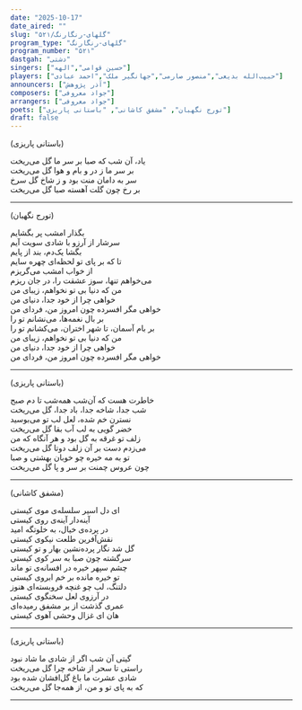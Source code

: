 ```yaml
---
date: "2025-10-17"
date_aired: ""
slug: "گلهای-رنگارنگ/۵۲۱"
program_type: "گلهای-رنگارنگ"
program_number: "۵۲۱"
dastgah: "دشتی"
singers: ["حسین قوامی","الهه"]
players: ["حبیب‌الله بدیعی","منصور صارمی","جهانگیر ملک","احمد عبادی"]
announcers: ["آذر پژوهش"]
composers: ["جواد معروفی"]
arrangers: ["جواد معروفی"]
poets: ["تورج نگهبان", "مشفق کاشانی", "باستانی پاریزی"]
draft: false
---
```


(باستانی پاریزی)

یاد، آن شب كه صبا بر سر ما گل می‌ریخت  
بر سر ما ز در و بام و هوا گل می‌ریخت  
سر به دامان منت بود و ز شاخ گل سرخ  
بر رخ چون گلت آهسته صبا گل می‌ریخت  

---

(تورج نگهبان)

بگذار امشب پر بگشایم  
سرشار از آرزو با شادی سویت آیم  
بگشا یک‌دم، بند از پایم  
تا كه بر پای تو لحظه‌ای چهره سایم  
از خواب امشب می‌گریزم  
می‌خواهم تنها، سوز عشقت را، در جان ریزم  
من كه دنیا بی تو نخواهم، زیبای من  
خواهی چرا از خود جدا، دنیای من  
خواهی مگر افسرده چون امروز من، فردای من  
بر بال نغمه‌ها، می‌نشانم تو را  
بر بام آسمان، تا شهر اختران، می‌كشانم تو را  
من كه دنیا بی تو نخواهم، زیبای من  
خواهی چرا از خود جدا، دنیای من  
خواهی مگر افسرده چون امروز من، فردای من  

---

(باستانی پاریزی)

خاطرت هست كه آن‌شب همه‌شب تا دم صبح  
شب جدا، شاخه جدا، باد جدا، گل می‌ریخت  
نسترن خم شده، لعل لب تو می‌بوسید  
خضر گویی به لب آب بقا گل می‌ریخت  
زلف تو غرقه به گل بود و هر آنگاه كه من  
می‌زدم دست بر آن زلف دوتا گل می‌ریخت  
تو به مه خیره چو خوبان بهشتی و صبا  
چون عروس چمنت بر سر و پا گل می‌ریخت  

---

(مشفق کاشانی)

ای دل اسیر سلسله‌ی موی كیستی  
آینه‌دار آینه‌ی روی كیستی  
در پرده‌ی خیال، به خلوتگه امید  
نقش‌آفرین طلعت نیكوی كیستی  
گل شد نگار پرده‌نشین بهار و تو كیستی  
سرگشته چون صبا به سر كوی كیستی  
چشم سپهر خیره در افسانه‌ی تو ماند  
تو خیره مانده بر خم ابروی كیستی  
دلتنگ، لب چو غنچه فروبسته‌ای هنوز  
در آرزوی لعل سخنگوی كیستی  
عمری گذشت از بر مشفق رمیده‌ای  
هان ای غزال وحشی آهوی كیستی  

---

(باستانی پاریزی)

گیتی آن شب اگر از شادی ما شاد نبود  
راستی تا سحر از شاخه چرا گل می‌ریخت  
شادی عشرت ما باغ گل‌افشان شده بود  
كه به پای تو و من، از همه‌جا گل می‌ریخت

---